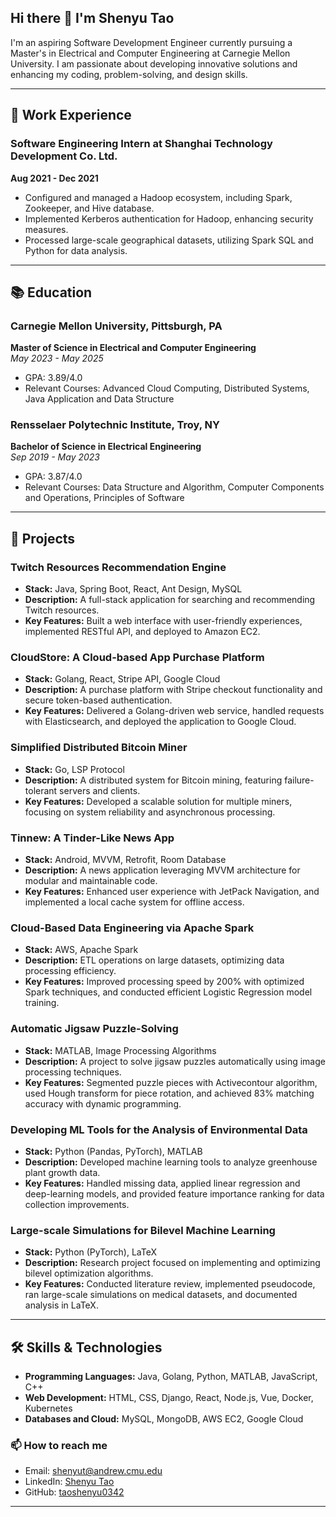 ## Hi there 👋 I'm Shenyu Tao

I'm an aspiring Software Development Engineer currently pursuing a Master's in Electrical and Computer Engineering at Carnegie Mellon University. I am passionate about developing innovative solutions and enhancing my coding, problem-solving, and design skills.


---

## 💼 Work Experience

### Software Engineering Intern at Shanghai Technology Development Co. Ltd. 
**Aug 2021 - Dec 2021**  
- Configured and managed a Hadoop ecosystem, including Spark, Zookeeper, and Hive database.
- Implemented Kerberos authentication for Hadoop, enhancing security measures.
- Processed large-scale geographical datasets, utilizing Spark SQL and Python for data analysis.

---

## 📚 Education

### Carnegie Mellon University, Pittsburgh, PA
**Master of Science in Electrical and Computer Engineering**  
*May 2023 - May 2025*  
- GPA: 3.89/4.0
- Relevant Courses: Advanced Cloud Computing, Distributed Systems, Java Application and Data Structure

### Rensselaer Polytechnic Institute, Troy, NY
**Bachelor of Science in Electrical Engineering**  
*Sep 2019 - May 2023*  
- GPA: 3.87/4.0
- Relevant Courses: Data Structure and Algorithm, Computer Components and Operations, Principles of Software

---

## 🚀 Projects

### Twitch Resources Recommendation Engine
- **Stack:** Java, Spring Boot, React, Ant Design, MySQL
- **Description:** A full-stack application for searching and recommending Twitch resources.
- **Key Features:** Built a web interface with user-friendly experiences, implemented RESTful API, and deployed to Amazon EC2.

### CloudStore: A Cloud-based App Purchase Platform
- **Stack:** Golang, React, Stripe API, Google Cloud
- **Description:** A purchase platform with Stripe checkout functionality and secure token-based authentication.
- **Key Features:** Delivered a Golang-driven web service, handled requests with Elasticsearch, and deployed the application to Google Cloud.

### Simplified Distributed Bitcoin Miner
- **Stack:** Go, LSP Protocol
- **Description:** A distributed system for Bitcoin mining, featuring failure-tolerant servers and clients.
- **Key Features:** Developed a scalable solution for multiple miners, focusing on system reliability and asynchronous processing.

### Tinnew: A Tinder-Like News App
- **Stack:** Android, MVVM, Retrofit, Room Database
- **Description:** A news application leveraging MVVM architecture for modular and maintainable code.
- **Key Features:** Enhanced user experience with JetPack Navigation, and implemented a local cache system for offline access.

### Cloud-Based Data Engineering via Apache Spark
- **Stack:** AWS, Apache Spark
- **Description:** ETL operations on large datasets, optimizing data processing efficiency.
- **Key Features:** Improved processing speed by 200% with optimized Spark techniques, and conducted efficient Logistic Regression model training.

### Automatic Jigsaw Puzzle-Solving
- **Stack:** MATLAB, Image Processing Algorithms
- **Description:** A project to solve jigsaw puzzles automatically using image processing techniques.
- **Key Features:** Segmented puzzle pieces with Activecontour algorithm, used Hough transform for piece rotation, and achieved 83% matching accuracy with dynamic programming.

### Developing ML Tools for the Analysis of Environmental Data
- **Stack:** Python (Pandas, PyTorch), MATLAB
- **Description:** Developed machine learning tools to analyze greenhouse plant growth data.
- **Key Features:** Handled missing data, applied linear regression and deep-learning models, and provided feature importance ranking for data collection improvements.

### Large-scale Simulations for Bilevel Machine Learning
- **Stack:** Python (PyTorch), LaTeX
- **Description:** Research project focused on implementing and optimizing bilevel optimization algorithms.
- **Key Features:** Conducted literature review, implemented pseudocode, ran large-scale simulations on medical datasets, and documented analysis in LaTeX.

---

## 🛠 Skills & Technologies

- **Programming Languages:** Java, Golang, Python, MATLAB, JavaScript, C++
- **Web Development:** HTML, CSS, Django, React, Node.js, Vue, Docker, Kubernetes
- **Databases and Cloud:** MySQL, MongoDB, AWS EC2, Google Cloud

### 📫 How to reach me
- Email: [shenyut@andrew.cmu.edu](mailto:shenyut@andrew.cmu.edu)
- LinkedIn: [Shenyu Tao](https://www.linkedin.com/in/shenyu-tao-b813241b5/)
- GitHub: [taoshenyu0342](https://github.com/taoshenyu0342)

---



